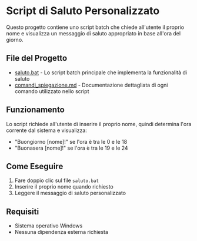 # Script di Saluto Personalizzato

Questo progetto contiene uno script batch che chiede all'utente il proprio nome e visualizza un messaggio di saluto appropriato in base all'ora del giorno.

## File del Progetto

- [saluto.bat](./saluto.bat) - Lo script batch principale che implementa la funzionalità di saluto
- [comandi_spiegazione.md](./comandi_spiegazione.md) - Documentazione dettagliata di ogni comando utilizzato nello script

## Funzionamento

Lo script richiede all'utente di inserire il proprio nome, quindi determina l'ora corrente dal sistema e visualizza:
- "Buongiorno [nome]!" se l'ora è tra le 0 e le 18
- "Buonasera [nome]!" se l'ora è tra le 19 e le 24

## Come Eseguire

1. Fare doppio clic sul file `saluto.bat`
2. Inserire il proprio nome quando richiesto
3. Leggere il messaggio di saluto personalizzato

## Requisiti

- Sistema operativo Windows
- Nessuna dipendenza esterna richiesta